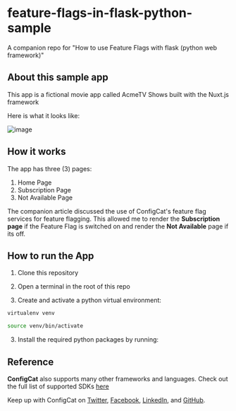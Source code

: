# feature-flags-in-flask-python-sample
A companion repo for "How to use Feature Flags with flask (python web framework)" 

## About this sample app

This app is a fictional movie app called AcmeTV Shows built with the Nuxt.js framework

Here is what it looks like:

![image](https://user-images.githubusercontent.com/74829200/174487938-e0138ed0-098a-4e2a-8522-4e6032af1a7f.png)

## How it works

The app has three (3) pages:

1. Home Page
2. Subscription Page
3. Not Available Page

The companion article discussed the use of ConfigCat's feature flag services for feature flagging. This allowed me to render the **Subscription page** if the Feature Flag is switched on and render the **Not Available** page if its off.

## How to run the App

1. Clone this repository

2. Open a terminal in the root of this repo

3. Create and activate a python virtual environment:


```bash
virtualenv venv

```

```bash
source venv/bin/activate
```

3. Install the required python packages by running:

## Reference

**ConfigCat** also supports many other frameworks and languages. Check out the full list of supported SDKs [here](https://configcat.com/docs/sdk-reference/overview/)

Keep up with ConfigCat on [Twitter](https://twitter.com/configcat), [Facebook](https://www.facebook.com/configcat), [LinkedIn](https://www.linkedin.com/company/configcat/), and [GitHub](https://github.com/configcat).
